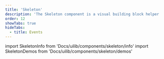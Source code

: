 ```yaml
---
title: 'Skeleton'
description: 'The Skeleton component is a visual building block helper.'
order: 12
showTabs: true
hideTabs:
  - title: Events
---
```


import SkeletonInfo from 'Docs/uilib/components/skeleton/info'
import SkeletonDemos from 'Docs/uilib/components/skeleton/demos'

<SkeletonInfo />
<SkeletonDemos />
